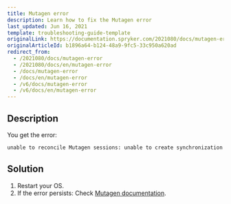 ```yaml
---
title: Mutagen error
description: Learn how to fix the Mutagen error
last_updated: Jun 16, 2021
template: troubleshooting-guide-template
originalLink: https://documentation.spryker.com/2021080/docs/mutagen-error
originalArticleId: b1896a64-b124-48a9-9fc5-33c950a620ad
redirect_from:
  - /2021080/docs/mutagen-error
  - /2021080/docs/en/mutagen-error
  - /docs/mutagen-error
  - /docs/en/mutagen-error
  - /v6/docs/mutagen-error
  - /v6/docs/en/mutagen-error
---
```


## Description

You get the error:

```bash
unable to reconcile Mutagen sessions: unable to create synchronization session (spryker-dev-codebase): unable to connect to beta: unable to connect to endpoint: unable to dial agent endpoint: unable to create agent command: unable to probe container: container probing failed under POSIX hypothesis (signal: killed) and Windows hypothesis (signal: killed)
```

## Solution

1. Restart your OS.
2. If the error persists: Check [Mutagen documentation](https://mutagen.io/documentation/introduction).
